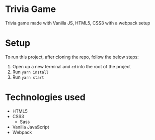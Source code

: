 # Trivia Game
Trivia game made with Vanilla JS, HTML5, CSS3 with a webpack setup

# Setup
To run this project, after cloning the repo, follow the below steps:
1. Open up a new terminal and `cd` into the root of the project
2. Run `yarn install`
3. Run `yarn start`

# Technologies used
- HTML5
- CSS3
  - Sass
- Vanilla JavaScript
- Webpack
